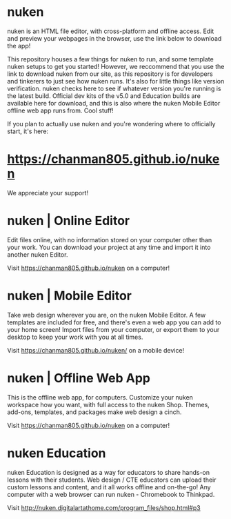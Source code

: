 # nuken
nuken is an HTML file editor, with cross-platform and offline access. Edit and preview your webpages in the browser, use the link below to download the app!

This repository houses a few things for nuken to run, and some template nuken setups to get you started! However, we reccommend that you use the link to download nuken from our site, as this repository is for developers and tinkerers to just see how nuken runs. It's also for little things like version verification. nuken checks here to see if whatever version you're running is the latest build. Official dev kits of the v5.0 and Education builds are available here for download, and this is also where the nuken Mobile Editor offline web app runs from. Cool stuff!

If you plan to actually use nuken and you're wondering where to officially start, it's here:

# https://chanman805.github.io/nuken


We appreciate your support!

# nuken | Online Editor 
Edit files online, with no information stored on your computer other than your work. You can download your project at any time and import it into another nuken Editor.

Visit https://chanman805.github.io/nuken on a computer!


# nuken | Mobile Editor
Take web design wherever you are, on the nuken Mobile Editor. A few templates are included for free, and there's even a web app you can add to your home screen!
Import files from your computer, or export them to your desktop to keep your work with you at all times.

Visit https://chanman805.github.io/nuken/ on a mobile device!

# nuken | Offline Web App
This is the offline web app, for computers. Customize your nuken workspace how you want, with full access to the nuken Shop. Themes, add-ons, templates, and packages make web design a cinch.

Visit https://chanman805.github.io/nuken on a computer!

# nuken Education
nuken Education is designed as a way for educators to share hands-on lessons with their students. Web design / CTE educators can upload their custom lessons and content, and it all works offline and on-the-go! Any computer with a web browser can run nuken - Chromebook to Thinkpad.

Visit http://nuken.digitalartathome.com/program_files/shop.html#p3

